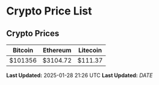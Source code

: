 # Crypto Price List

## Crypto Prices
| Bitcoin | Ethereum | Litecoin |
| ------- | -------- | -------- |
| $101356 | $3104.72 | $111.37 |
**Last Updated:** 2025-01-28 21:26 UTC
**Last Updated:** $DATE$
